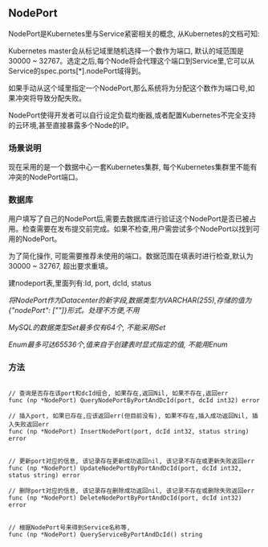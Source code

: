 NodePort
----------------

NodePort是Kubernetes里与Service紧密相关的概念, 从Kubernetes的文档可知:

Kubernetes master会从标记域里随机选择一个数作为端口, 默认的域范围是30000 ~ 32767。选定之后,每个Node将会代理这个端口到Service里,它可以从Service的spec.ports[*].nodePort域得到。

如果手动从这个域里指定一个NodePort,那么系统将为分配这个数作为端口号,如果冲突将导致分配失败。

NodePort使得开发者可以自行设定负载均衡器,或者配置Kubernetes不完全支持的云环境,甚至直接暴露多个Node的IP。


### 场景说明

现在采用的是一个数据中心一套Kubernetes集群, 每个Kubernetes集群里不能有冲突的NodePort端口。


### 数据库

用户填写了自己的NodePort后,需要去数据库进行验证这个NodePort是否已被占用。检查需要在发布提交前完成。如果不检查,用户需尝试多个NodePort以找到可用的NodePort。

为了简化操作, 可能需要推荐未使用的端口。数据范围在填表时进行检查,默认为30000 ~ 32767, 超出要求重填。

建nodeport表,里面列有:Id, port, dcId, status 

*将NodePort作为Datacenter的新字段,数据类型为VARCHAR(255),存储的值为{"nodePort": [""]}形式。处理不方便,不用*

*MySQL的数据类型Set最多仅有64个, 不能采用Set*

*Enum最多可达65536个,值来自于创建表时显式指定的值, 不能用Enum*


### 方法

```golang

// 查询是否存在该port和dcId组合, 如果存在,返回Nil, 如果不存在,返回err
func (np *NodePort) QueryNodePortByPortAndDcId(port, dcId int32) error 

// 插入port, 如果已存在,应该返回err(但目前没有), 如果不存在,插入成功返回Nil, 插入失败返回err
func (np *NodePort) InsertNodePort(port, dcId int32, status string) error 


// 更新port对应的信息, 该记录存在更新成功返回nil, 该记录不存在或更新失败返回err
func (np *NodePort) UpdateNodePortByPortAndDcId(port, dcId int32, status string) error 

// 删除port对应的信息, 该记录存在删除成功返回nil, 该记录不存在或删除失败返回err
func (np *NodePort) DeleteNodePortByPortAndDcId(port, dcId int32) error 


// 根据NodePort号来得到Service名称等,
func (np *NodePort) QueryServiceByPortAndDcId() string 
```